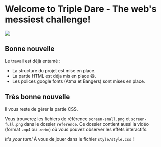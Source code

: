 # Welcome to Triple Dare - The web's messiest challenge!

![](https://wptemplates.pehaa.com/assets/alyra/tripledare.svg)

## Bonne nouvelle

Le travail est déjà entamé :

- La structure du projet est mise en place.
- La partie HTML est déja mis en place 😅.
- Les polices google fonts (Atma et Bangers) sont mises en place.

## Très bonne nouvelle

Il vous reste de gérer la partie CSS.

Vous trouverez les fichiers de référence `screen-small.png` et `screen-full.png` dans le dossier `reference`. Ce dossier contient aussi la vidéo (format `.mp4` ou `.webm`) où vous pouvez observer les effets interactifs.

_It's your turn!_ À vous de jouer dans le fichier `style/style.css` !
